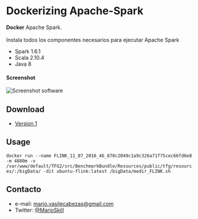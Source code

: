 Dockerizing Apache-Spark 
======
**Docker**  Apache Spark.
<br><br>
Instala todos los componentes necesarios para ejecutar Apache Spark
* Spark 1.6.1
* Scala 2.10.4
* Java 8

#### Screenshot
![Screenshot software](http://spark.apache.org/images/spark-logo-trademark.png "screenshot software")

## Download
* [Version 1](https://github.com/MarioSkill/Apache-Spark/archive/master.zip)

## Usage
```docker run --name FLINK_11_07_2016_46_870c2049c1a9c326a71f75cec66fd6e8 -m 4880m -v /var/www/default/TFG2/src/BenchmarkBundle/Resources/public/tfg/resources/:/bigData/ -dit ubuntu-flink:latest /bigData/medir_FLINK.sh```

## Contacto
* e-mail: mario.vasilecabezas@gmail.com
* Twitter: [@MarioSkill](https://twitter.com/MarioSkill "twitterhandle on twitter")
